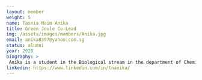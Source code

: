 ```yaml
---
layout: member
weight: 5
name: Tasnia Naim Anika
title: Green Joule Co-Lead
img: /assets/images/members/Anika.jpg
email: anika8397@yahoo.com.sg
status: alumni
year: 2020
biography: >
 Anika is a student in the Biological stream in the department of Chemical and Biological Engineering. She has been in Envision since 2017 and was the co-lead of Green Joule. Her role was to oversee the team and provide support to the sub-team leads and other members as well as communicating with the advisors. In addition, she researches the best conditions to grow algae under and working in the lab. She is passionate about sustainability and has special interests in pharmaceuticals, and is looking to cultivate her interest in the improvement of the environment in various ways. She loves Harry Potter and Star Wars, reading, and chicken wings. 
linkedin: https://www.linkedin.com/in/tnanika/
---
```

